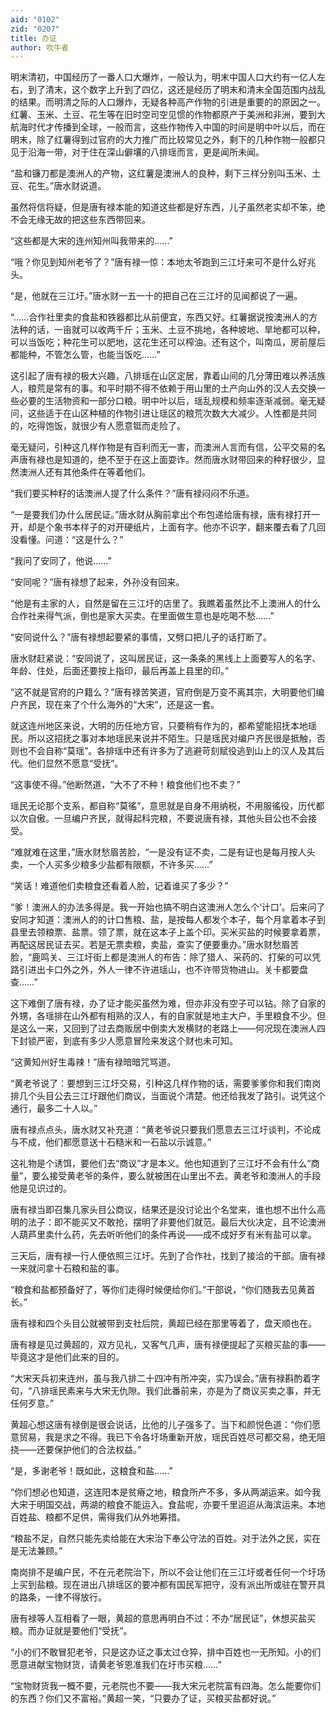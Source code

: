 ```yaml
---
aid: "0102"
zid: "0207"
title: 办证
author: 吹牛者
---
```


明末清初，中国经历了一番人口大爆炸，一般认为，明末中国人口大约有一亿人左右，到了清末，这个数字上升到了四亿，这还是经历了明末和清末全国范围内战乱的结果。而明清之际的人口爆炸，无疑各种高产作物的引进是重要的的原因之一。红薯、玉米、土豆、花生等在旧时空司空见惯的作物都原产于美洲和非洲，要到大航海时代才传播到全球，一般而言，这些作物传入中国的时间是明中叶以后，而在明末，除了红薯得到过官府的大力推广而比较常见之外，剩下的几种作物一般都只见于沿海一带，对于住在深山僻壤的八排瑶而言，更是闻所未闻。

“盐和镰刀都是澳洲人的产物，这红薯是澳洲人的良种，剩下三样分别叫玉米、土豆、花生。”唐水财说道。

虽然将信将疑，但是唐有禄本能的知道这些都是好东西，儿子虽然老实却不笨，绝不会无缘无故的把这些东西带回来。

“这些都是大宋的连州知州叫我带来的……”

“哦？你见到知州老爷了？”唐有禄一惊：本地太爷跑到三江圩来可不是什么好兆头。

“是，他就在三江圩。”唐水财一五一十的把自己在三江圩的见闻都说了一遍。

“……合作社里卖的食盐和铁器都比从前便宜，东西又好。红薯据说按澳洲人的方法种的话，一亩就可以收两千斤；玉米、土豆不挑地，各种坡地、旱地都可以种，可以当饭吃；种花生可以肥地，这花生还可以榨油。还有这个，叫南瓜，房前屋后都能种，不管怎么管，也能当饭吃……”

这引起了唐有禄的极大兴趣，八排瑶在山区定居，靠着山间的几分薄田难以养活族人，粮荒是常有的事。和平时期不得不依赖于用山里的土产向山外的汉人去交换一些必要的生活物资和一部分口粮。明中叶以后，瑶乱规模和频率逐渐减弱。毫无疑问，这些适于在山区种植的作物引进让瑶区的粮荒次数大大减少。人性都是共同的，吃得饱饭，就很少有人愿意铤而走险了。

毫无疑问，引种这几样作物是有百利而无一害，而澳洲人言而有信，公平交易的名声唐有禄也是知道的，绝不至于在这上面耍诈。然而唐水财带回来的种籽很少，显然澳洲人还有其他条件在等着他们。

“我们要买种籽的话澳洲人提了什么条件？”唐有禄闷闷不乐道。

“一是要我们办什么居民证。”唐水财从胸前拿出个布包递给唐有禄，唐有禄打开一开，却是个象书本样子的对开硬纸片，上面有字。他亦不识字，翻来覆去看了几回没看懂。问道：“这是什么？”

“我问了安同了，他说……”

“安同呢？”唐有禄想了起来，外孙没有回来。

“他是有主家的人，自然是留在三江圩的店里了。我瞧着虽然比不上澳洲人的什么合作社来得气派，倒也是家大买卖。在里面做生意也是吃喝不愁……”

“安同说什么？”唐有禄想起要紧的事情，又劈口把儿子的话打断了。

唐水财赶紧说：“安同说了，这叫居民证，这一条条的黑线上上面要写人的名字、年龄、住处，后面还要按上指印，最后再盖上县里的印。”

“这不就是官府的户籍么？”唐有禄苦笑道，官府倒是万变不离其宗，大明要他们编户齐民，现在来了个什么海外的“大宋”，还是这一套。

就这连州地区来说，大明的历任地方官，只要稍有作为的，都希望能招抚本地瑶民。所以这招抚之事对本地瑶民来说并不陌生。只是瑶民对编户齐民很是抵触，否则也不会自称“莫瑶”。各排瑶中还有许多为了逃避苛刻赋役逃到山上的汉人及其后代。他们显然不愿意“受抚”。

“这事使不得。”他断然道，“大不了不种！粮食他们也不卖？”

瑶民无论那个支系，都自称“莫徭”，意思就是自身不用纳税，不用服徭役，历代都以次自傲。一旦编户齐民，就得起科完粮，不要说唐有禄，其他头目公也不会接受。

“难就难在这里，”唐水财愁眉苦脸，“一是没有证不卖，二是有证也是每月按人头卖，一个人买多少粮多少盐都有限额，不许多买……”

“笑话！难道他们卖粮食还看着人脸，记着谁买了多少？”

“爹！澳洲人的办法多得是。我一开始也搞不明白这澳洲人怎么个‘计口’。后来问了安同才知道：澳洲人的的计口售粮、盐，是按每人都发个本子，每个月拿着本子到县里去领粮票、盐票。领了票，就在这本子上盖个印。买米买盐的时候要拿着票，再配这居民证去买。若是无票卖粮，卖盐，查实了便要重办。”唐水财愁眉苦脸，“鹿鸣关、三江圩街上都是澳洲人的布告：除了猎人、采药的、打柴的可以凭路引进出卡口外之外，外人一律不许进瑶山，也不许带货物进山。关卡都要盘查……”

这下难倒了唐有禄，办了证才能买虽然为难，但亦非没有空子可以钻。除了自家的外甥，各瑶排在山外都有相熟的汉人，有的自家就是地主大户，手里粮食不少。但是这么一来，又回到了过去商贩居中倒卖大发横财的老路上――何况现在澳洲人四下封锁严密，到底有多少人愿意冒险来发这个财也未可知。

“这黄知州好生毒辣！”唐有禄暗暗咒骂道。

“黄老爷说了：要想到三江圩交易，引种这几样作物的话，需要爹爹你和我们南岗排几个头目公去三江圩跟他们商议，当面说个清楚。他还给我发了路引。说凭这个通行，最多二十人以。”

唐有禄点点头，唐水财又补充道：“黄老爷说只要我们愿意去三江圩谈判，不论成与不成，他们都愿意送十石糙米和一石盐以示诚意。”

这礼物是个诱饵，要他们去“商议”才是本义。他也知道到了三江圩不会有什么“商量”，要么接受黄老爷的条件，要么就被困在山里出不去。黄老爷和澳洲人的手段他是见识过的。

唐有禄当即召集几家头目公商议，结果还是没讨论出个名堂来，谁也想不出什么高明的法子：即不能买又不敢抢，摆明了非要他们就范。最后大伙决定，且不论澳洲人葫芦里卖什么药，先去听听他们的条件再说――成不成好歹有米有盐可以拿。

三天后，唐有禄一行人便依照三江圩。先到了合作社，找到了接洽的干部。唐有禄一来就问拿十石粮和盐的事。

“粮食和盐都预备好了，等你们走得时候便给你们。”干部说，“你们随我去见黄首长。”

唐有禄和四个头目公就被带到支社后院，黄超已经在那里等着了，盘天顺也在。

唐有禄是见过黄超的，双方见礼，又客气几声，唐有禄便提起了买粮买盐的事――毕竟这才是他们此来的目的。

“大宋天兵初来连州，虽与我八排二十四冲有所冲突，实乃误会。”唐有禄斟酌着字句，“八排瑶民素来与大宋无仇隙。我们此番前来，亦是为了商议买卖之事，并无任何歹意。”

黄超心想这唐有禄倒是很会说话，比他的儿子强多了。当下和颜悦色道：“你们愿意贸易，我是求之不得。我已下令各圩场重新开放，瑶民百姓尽可都交易，绝无阻挠――还要保护他们的合法权益。”

“是，多谢老爷！既如此，这粮食和盐……”

“你们想必也知道，这连阳本是贫瘠之地，粮食所产不多，多从两湖运来。如今我大宋于明国交战，两湖的粮食不能运入。食盐呢，亦要千里迢迢从海滨运来。本地百姓盐、粮都不足供，需得我们从外地筹措。

“粮盐不足，自然只能先卖给能在大宋治下奉公守法的百姓。对于法外之民，实在是无法兼顾。”

南岗排不是编户民，不在元老院治下，所以不会让他们在三江圩或者任何一个圩场上买到盐粮。现在进出八排瑶区的要冲都有国民军把守，没有派出所或驻在警开具的路条，一律不得放行。

唐有禄等人互相看了一眼，黄超的意思再明白不过：不办“居民证”，休想买盐买粮。而办证就是要他们“受抚”。

“小的们不敢冒犯老爷，只是这办证之事太过仓猝，排中百姓也一无所知。小的们愿意进献宝物财货，请黄老爷恩准我们在圩市买粮……”

“宝物财货我一概不要，元老院也不要――我大宋元老院富有四海。怎么能要你们的东西？你们又不富裕。”黄超一笑，“只要办了证，买粮买盐都好说。”
